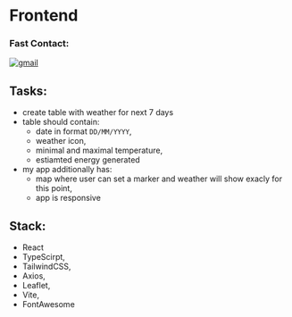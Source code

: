 # Frontend 

### Fast Contact: 
[![gmail](https://img.shields.io/badge/mail-D14836?style=for-the-badge&logo=Gmail&logoColor=white)](mailto:michalhaj.kontakt@gmail.com)


## Tasks:
* create table with weather for next 7 days
* table should contain: 
  * date in format `DD/MM/YYYY`,
  * weather icon,
  * minimal and maximal temperature,
  * estiamted energy generated
* my app additionally has:
  * map where user can set a marker and weather will show exacly for this point,
  * app is responsive



## Stack:
 - React
 - TypeScirpt,
 - TailwindCSS,
 - Axios,
 - Leaflet,
 - Vite,
 - FontAwesome
